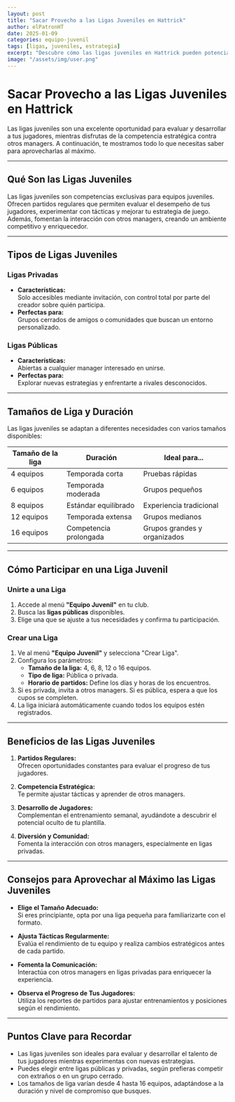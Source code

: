 ```yaml
---
layout: post
title: "Sacar Provecho a las Ligas Juveniles en Hattrick"
author: elPatronHT
date: 2025-01-09
categories: equipo-juvenil
tags: [ligas, juveniles, estrategia]
excerpt: "Descubre cómo las ligas juveniles en Hattrick pueden potenciar el desarrollo de tu equipo."
image: "/assets/img/user.png"
---
```


# Sacar Provecho a las Ligas Juveniles en Hattrick

Las ligas juveniles son una excelente oportunidad para evaluar y desarrollar a tus jugadores, mientras disfrutas de la competencia estratégica contra otros managers. A continuación, te mostramos todo lo que necesitas saber para aprovecharlas al máximo.

---

## Qué Son las Ligas Juveniles

Las ligas juveniles son competencias exclusivas para equipos juveniles. Ofrecen partidos regulares que permiten evaluar el desempeño de tus jugadores, experimentar con tácticas y mejorar tu estrategia de juego. Además, fomentan la interacción con otros managers, creando un ambiente competitivo y enriquecedor.

---

## Tipos de Ligas Juveniles

### Ligas Privadas

- **Características:**  
  Solo accesibles mediante invitación, con control total por parte del creador sobre quién participa.
- **Perfectas para:**  
  Grupos cerrados de amigos o comunidades que buscan un entorno personalizado.

### Ligas Públicas

- **Características:**  
  Abiertas a cualquier manager interesado en unirse.
- **Perfectas para:**  
  Explorar nuevas estrategias y enfrentarte a rivales desconocidos.

---

## Tamaños de Liga y Duración

Las ligas juveniles se adaptan a diferentes necesidades con varios tamaños disponibles:

| **Tamaño de la liga** | **Duración**           | **Ideal para...**            |
| --------------------- | ---------------------- | ---------------------------- |
| 4 equipos             | Temporada corta        | Pruebas rápidas              |
| 6 equipos             | Temporada moderada     | Grupos pequeños              |
| 8 equipos             | Estándar equilibrado   | Experiencia tradicional      |
| 12 equipos            | Temporada extensa      | Grupos medianos              |
| 16 equipos            | Competencia prolongada | Grupos grandes y organizados |

---

## Cómo Participar en una Liga Juvenil

### Unirte a una Liga

1. Accede al menú **"Equipo Juvenil"** en tu club.
2. Busca las **ligas públicas** disponibles.
3. Elige una que se ajuste a tus necesidades y confirma tu participación.

### Crear una Liga

1. Ve al menú **"Equipo Juvenil"** y selecciona "Crear Liga".
2. Configura los parámetros:
   - **Tamaño de la liga:** 4, 6, 8, 12 o 16 equipos.
   - **Tipo de liga:** Pública o privada.
   - **Horario de partidos:** Define los días y horas de los encuentros.
3. Si es privada, invita a otros managers. Si es pública, espera a que los cupos se completen.
4. La liga iniciará automáticamente cuando todos los equipos estén registrados.

---

## Beneficios de las Ligas Juveniles

1. **Partidos Regulares:**  
   Ofrecen oportunidades constantes para evaluar el progreso de tus jugadores.

2. **Competencia Estratégica:**  
   Te permite ajustar tácticas y aprender de otros managers.

3. **Desarrollo de Jugadores:**  
   Complementan el entrenamiento semanal, ayudándote a descubrir el potencial oculto de tu plantilla.

4. **Diversión y Comunidad:**  
   Fomenta la interacción con otros managers, especialmente en ligas privadas.

---

## Consejos para Aprovechar al Máximo las Ligas Juveniles

- **Elige el Tamaño Adecuado:**  
  Si eres principiante, opta por una liga pequeña para familiarizarte con el formato.

- **Ajusta Tácticas Regularmente:**  
  Evalúa el rendimiento de tu equipo y realiza cambios estratégicos antes de cada partido.

- **Fomenta la Comunicación:**  
  Interactúa con otros managers en ligas privadas para enriquecer la experiencia.

- **Observa el Progreso de Tus Jugadores:**  
  Utiliza los reportes de partidos para ajustar entrenamientos y posiciones según el rendimiento.

---

## Puntos Clave para Recordar

- Las ligas juveniles son ideales para evaluar y desarrollar el talento de tus jugadores mientras experimentas con nuevas estrategias.
- Puedes elegir entre ligas públicas y privadas, según prefieras competir con extraños o en un grupo cerrado.
- Los tamaños de liga varían desde 4 hasta 16 equipos, adaptándose a la duración y nivel de compromiso que busques.
